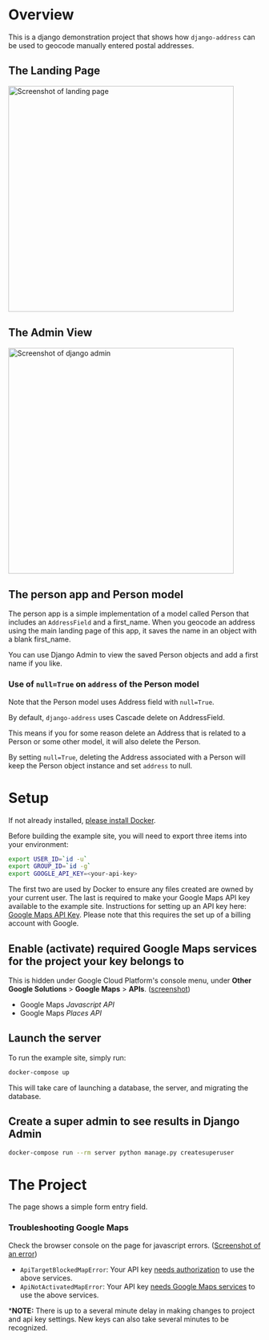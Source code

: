# Overview

This is a django demonstration project that shows how `django-address` can be used to geocode manually entered postal
addresses.

## The Landing Page

<img alt="Screenshot of landing page"
src="https://user-images.githubusercontent.com/1409710/81486802-50bc4500-920c-11ea-901e-2579e7ce93b2.png" width="450">

## The Admin View

<img alt="Screenshot of django admin"
src="https://user-images.githubusercontent.com/1409710/81486803-52860880-920c-11ea-8938-b5e216d29c40.png" width="450">

## The person app and Person model

The person app is a simple implementation of a model called Person that includes an `AddressField` and a
first_name. When you geocode an address using the main landing page of this app, it saves the name in an object with a
blank first_name.

You can use Django Admin to view the saved Person objects and add a first name if you like.

### Use of `null=True` on `address` of the Person model

Note that the Person model uses Address field with `null=True`.

By default, `django-address` uses Cascade delete on AddressField. 

This means if you for some reason delete an Address that is related to a Person or some other 
model, it will also delete the Person.

By setting `null=True`, deleting the Address associated with a Person will keep the Person 
object instance and set `address` to null.

# Setup

If not already installed, [please install Docker](https://docs.docker.com/get-docker/).

Before building the example site, you will need to export three items into your environment:

```bash
export USER_ID=`id -u`
export GROUP_ID=`id -g`
export GOOGLE_API_KEY=<your-api-key>
```

The first two are used by Docker to ensure any files created are owned by your current user. The last is required to
make your Google Maps API key available to the example site. Instructions for setting up an API key here: [Google Maps
API Key]. Please note that this requires the set up of a billing account with Google.

## Enable (activate) required Google Maps services for the project your key belongs to 

This is hidden under Google Cloud Platform's console menu, under **Other Google Solutions** > **Google Maps** >
**APIs**. ([screenshot](https://user-images.githubusercontent.com/1409710/81484071-9d495580-91f7-11ea-891e-850fd5a225de.png))
   * Google Maps _Javascript API_ 
   * Google Maps _Places API_ 
   
## Launch the server

To run the example site, simply run:

```bash
docker-compose up
```

This will take care of launching a database, the server, and migrating the database.

## Create a super admin to see results in Django Admin

```bash
docker-compose run --rm server python manage.py createsuperuser
```
   
# The Project

The page shows a simple form entry field.

### Troubleshooting Google Maps

Check the browser console on the page for javascript errors. ([Screenshot of an error](https://user-images.githubusercontent.com/1409710/81484063-90c4fd00-91f7-11ea-8833-80a346c77f89.png))
   * `ApiTargetBlockedMapError`: Your API key [needs authorization](https://developers.google.com/maps/documentation/javascript/error-messages#api-target-blocked-map-error) to use the above services.
   * `ApiNotActivatedMapError`: Your API key [needs Google Maps services](https://developers.google.com/maps/documentation/javascript/error-messages#api-target-blocked-map-error) to use the above services.
   
   ***NOTE:** There is up to a several minute delay in making changes to project and api key settings. New keys can also take several minutes to be recognized. 

[Google Maps API Key]: https://developers.google.com/maps/documentation/javascript/get-api-key
[settings.py]: example_site/settings.py
